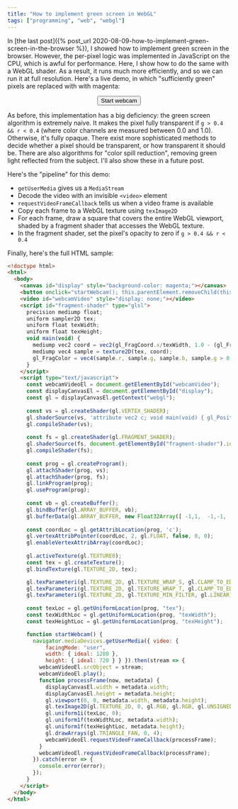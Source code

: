 ```yaml
---
title: "How to implement green screen in WebGL"
tags: ["programming", "web", "webgl"]
---
```


In [the last post]({% post_url 2020-08-09-how-to-implement-green-screen-in-the-browser %}), 
I showed how to implement green screen in the browser.
However, the per-pixel logic was implemented in JavaScript on the CPU,
which is awful for performance.
Here, I show how to do the same with a WebGL shader.
As a result, it runs much more efficiently,
and so we can run it at full resolution.
Here's a live demo, in which
"sufficiently green" pixels are replaced with with magenta:

<canvas id="display" style="background-color: magenta; max-width: initial"></canvas>
<div style="text-align: center">
  <button onclick="startWebcam(); this.parentElement.removeChild(this)">Start webcam</button>
</div>
<video id="webcamVideo" style="display: none;"></video>

<script id="fragment-shader" type="glsl">
    precision mediump float;
    uniform sampler2D tex;
    uniform float texWidth;
    uniform float texHeight;
    void main(void) {
      mediump vec2 coord = vec2(gl_FragCoord.x/texWidth, 1.0 - (gl_FragCoord.y/texHeight));
      mediump vec4 sample = texture2D(tex, coord);
      gl_FragColor = vec4(sample.r, sample.g, sample.b, sample.g > 0.4 && sample.r < 0.4 ? 0.0 : 1.0);
    }
</script>

<script type="text/javascript">
    const webcamVideoEl = document.getElementById("webcamVideo");
    const displayCanvasEl = document.getElementById("display");
    const gl = displayCanvasEl.getContext("webgl");
  
    const vs = gl.createShader(gl.VERTEX_SHADER);
    gl.shaderSource(vs, 'attribute vec2 c; void main(void) { gl_Position=vec4(c, 0.0, 1.0); }');
    gl.compileShader(vs);
  
    const fs = gl.createShader(gl.FRAGMENT_SHADER);
    gl.shaderSource(fs, document.getElementById("fragment-shader").innerText);
    gl.compileShader(fs);
  
    const prog = gl.createProgram();
    gl.attachShader(prog, vs);
    gl.attachShader(prog, fs);
    gl.linkProgram(prog);
    gl.useProgram(prog);
  
    const vb = gl.createBuffer();
    gl.bindBuffer(gl.ARRAY_BUFFER, vb);
    gl.bufferData(gl.ARRAY_BUFFER, new Float32Array([ -1,1,  -1,-1,  1,-1,  1,1 ]), gl.STATIC_DRAW);
  
    const coordLoc = gl.getAttribLocation(prog, 'c');
    gl.vertexAttribPointer(coordLoc, 2, gl.FLOAT, false, 0, 0);
    gl.enableVertexAttribArray(coordLoc);
  
    gl.activeTexture(gl.TEXTURE0);
    const tex = gl.createTexture();
    gl.bindTexture(gl.TEXTURE_2D, tex);

    gl.texParameteri(gl.TEXTURE_2D, gl.TEXTURE_WRAP_S, gl.CLAMP_TO_EDGE);
    gl.texParameteri(gl.TEXTURE_2D, gl.TEXTURE_WRAP_T, gl.CLAMP_TO_EDGE);
    gl.texParameteri(gl.TEXTURE_2D, gl.TEXTURE_MIN_FILTER, gl.LINEAR);
    
    const texLoc = gl.getUniformLocation(prog, "tex");
    const texWidthLoc = gl.getUniformLocation(prog, "texWidth");
    const texHeightLoc = gl.getUniformLocation(prog, "texHeight");

    function startWebcam() {
      navigator.mediaDevices.getUserMedia({ video: { 
            facingMode: "user",
            width: { ideal: 1280 },
            height: { ideal: 720 } } }).then(stream => {
        webcamVideoEl.srcObject = stream;
        webcamVideoEl.play();
        function processFrame(now, metadata) {
          displayCanvasEl.width = metadata.width;
          displayCanvasEl.height = metadata.height;
          gl.viewport(0, 0, metadata.width, metadata.height);
          gl.texImage2D(gl.TEXTURE_2D, 0, gl.RGB, gl.RGB, gl.UNSIGNED_BYTE, webcamVideoEl);
          gl.uniform1i(texLoc, 0);
          gl.uniform1f(texWidthLoc, metadata.width);
          gl.uniform1f(texHeightLoc, metadata.height);
          gl.drawArrays(gl.TRIANGLE_FAN, 0, 4);
          webcamVideoEl.requestVideoFrameCallback(processFrame);
        }
        webcamVideoEl.requestVideoFrameCallback(processFrame);
      }).catch(error => {
        console.error(error);
      });
    }
</script>

As before,
this implementation has a big deficiency:
the green screen algorithm is extremely naive.
It makes the pixel fully transparent
if `g > 0.4 && r < 0.4` (where color channels are measured between 0.0 and 1.0).
Otherwise, it's fully opaque.
There exist more sophisticated methods to decide whether a pixel should be transparent,
or how transparent it should be.
There are also algorithms for "color spill reduction", 
removing green light reflected from the subject.
I'll also show these in a future post.

Here's the "pipeline" for this demo:

* `getUserMedia` gives us a `MediaStream`
* Decode the video with an invisible `<video>` element
* `requestVideoFrameCallback` tells us when a video frame is available
* Copy each frame to a WebGL texture using `texImage2D`
* For each frame, draw a square that covers the entire WebGL viewport,
  shaded by a fragment shader that accesses the WebGL texture.
* In the fragment shader,
  set the pixel's opacity to zero if `g > 0.4 && r < 0.4`

Finally, here's the full HTML sample:

```html
<!doctype html>
<html>
  <body>
    <canvas id="display" style="background-color: magenta;"></canvas>
    <button onclick="startWebcam(); this.parentElement.removeChild(this)">Start webcam</button>
    <video id="webcamVideo" style="display: none;"></video>
    <script id="fragment-shader" type="glsl">
      precision mediump float;
      uniform sampler2D tex;
      uniform float texWidth;
      uniform float texHeight;
      void main(void) {
        mediump vec2 coord = vec2(gl_FragCoord.x/texWidth, 1.0 - (gl_FragCoord.y/texHeight));
        mediump vec4 sample = texture2D(tex, coord);
        gl_FragColor = vec4(sample.r, sample.g, sample.b, sample.g > 0.4 && sample.r < 0.4 ? 0.0 : 1.0);
      }
    </script>
    <script type="text/javascript">
      const webcamVideoEl = document.getElementById("webcamVideo");
      const displayCanvasEl = document.getElementById("display");
      const gl = displayCanvasEl.getContext("webgl");
    
      const vs = gl.createShader(gl.VERTEX_SHADER);
      gl.shaderSource(vs, 'attribute vec2 c; void main(void) { gl_Position=vec4(c, 0.0, 1.0); }');
      gl.compileShader(vs);
    
      const fs = gl.createShader(gl.FRAGMENT_SHADER);
      gl.shaderSource(fs, document.getElementById("fragment-shader").innerText);
      gl.compileShader(fs);
    
      const prog = gl.createProgram();
      gl.attachShader(prog, vs);
      gl.attachShader(prog, fs);
      gl.linkProgram(prog);
      gl.useProgram(prog);
    
      const vb = gl.createBuffer();
      gl.bindBuffer(gl.ARRAY_BUFFER, vb);
      gl.bufferData(gl.ARRAY_BUFFER, new Float32Array([ -1,1,  -1,-1,  1,-1,  1,1 ]), gl.STATIC_DRAW);
    
      const coordLoc = gl.getAttribLocation(prog, 'c');
      gl.vertexAttribPointer(coordLoc, 2, gl.FLOAT, false, 0, 0);
      gl.enableVertexAttribArray(coordLoc);
    
      gl.activeTexture(gl.TEXTURE0);
      const tex = gl.createTexture();
      gl.bindTexture(gl.TEXTURE_2D, tex);

      gl.texParameteri(gl.TEXTURE_2D, gl.TEXTURE_WRAP_S, gl.CLAMP_TO_EDGE);
      gl.texParameteri(gl.TEXTURE_2D, gl.TEXTURE_WRAP_T, gl.CLAMP_TO_EDGE);
      gl.texParameteri(gl.TEXTURE_2D, gl.TEXTURE_MIN_FILTER, gl.LINEAR);
      
      const texLoc = gl.getUniformLocation(prog, "tex");
      const texWidthLoc = gl.getUniformLocation(prog, "texWidth");
      const texHeightLoc = gl.getUniformLocation(prog, "texHeight");

      function startWebcam() {
        navigator.mediaDevices.getUserMedia({ video: { 
            facingMode: "user",
            width: { ideal: 1280 },
            height: { ideal: 720 } } }).then(stream => {
          webcamVideoEl.srcObject = stream;
          webcamVideoEl.play();
          function processFrame(now, metadata) {
            displayCanvasEl.width = metadata.width;
            displayCanvasEl.height = metadata.height;
            gl.viewport(0, 0, metadata.width, metadata.height);
            gl.texImage2D(gl.TEXTURE_2D, 0, gl.RGB, gl.RGB, gl.UNSIGNED_BYTE, webcamVideoEl);
            gl.uniform1i(texLoc, 0);
            gl.uniform1f(texWidthLoc, metadata.width);
            gl.uniform1f(texHeightLoc, metadata.height);
            gl.drawArrays(gl.TRIANGLE_FAN, 0, 4);
            webcamVideoEl.requestVideoFrameCallback(processFrame);
          }
          webcamVideoEl.requestVideoFrameCallback(processFrame);
        }).catch(error => {
          console.error(error);
        });
      }
    </script>
  </body>
</html>
```